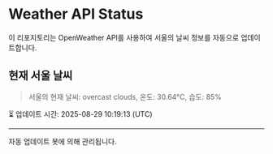 
# Weather API Status

이 리포지토리는 OpenWeather API를 사용하여 서울의 날씨 정보를 자동으로 업데이트합니다.

## 현재 서울 날씨
> 서울의 현재 날씨: overcast clouds, 온도: 30.64°C, 습도: 85%

⏳ 업데이트 시간: 2025-08-29 10:19:13 (UTC)

---
자동 업데이트 봇에 의해 관리됩니다.

